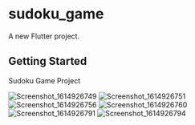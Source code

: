 # sudoku_game

A new Flutter project.

## Getting Started

Sudoku Game Project

![Screenshot_1614926749](https://user-images.githubusercontent.com/53224999/110077948-14a83100-7d98-11eb-88c8-513566224cdc.png)
![Screenshot_1614926751](https://user-images.githubusercontent.com/53224999/110077989-1d006c00-7d98-11eb-95fb-822cb2e10f01.png)
![Screenshot_1614926756](https://user-images.githubusercontent.com/53224999/110078007-238ee380-7d98-11eb-889c-3937657238a7.png)
![Screenshot_1614926760](https://user-images.githubusercontent.com/53224999/110078017-2689d400-7d98-11eb-8133-fb8364e36ed3.png)
![Screenshot_1614926791](https://user-images.githubusercontent.com/53224999/110078020-27226a80-7d98-11eb-899f-42a015863e28.png)
![Screenshot_1614926794](https://user-images.githubusercontent.com/53224999/110078030-28ec2e00-7d98-11eb-9feb-295ce93f26fb.png)
